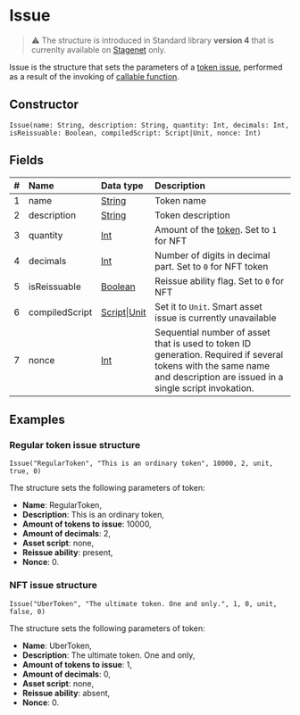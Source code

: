 # Issue

> :warning: The structure is introduced in Standard library **version 4** that is currenlty available on [Stagenet](/en/blockchain/blockchain-network/stage-network) only.

Issue is the structure that sets the parameters of a [token issue](/en/blockchain/transaction-type/issue-transaction), performed as a result of the invoking of [callable function](/en/ride/functions/callable-function).

## Constructor

```ride
Issue(name: String, description: String, quantity: Int, decimals: Int, isReissuable: Boolean, compiledScript: Script|Unit, nonce: Int)
```

## Fields

| # | Name | Data type | Description |
| :--- | :--- | :--- | :--- |
| 1 | name | [String](/en/ride/data-types/string) | Token name |
| 2 | description | [String](/en/ride/data-types/string) | Token description |
| 3 | quantity | [Int](/en/ride/data-types/int) | Amount of the [token](/en/blockchain/token). Set to `1` for NFT |
| 4 | decimals | [Int](/en/ride/data-types/int) | Number of digits in decimal part. Set to `0` for NFT token |
| 5 | isReissuable | [Boolean](/en/ride/data-types/boolean) | Reissue ability flag. Set to `0` for NFT |
| 6 | compiledScript | [Script](/en/ride/script)&#124;[Unit](/en/ride/data-types/unit) | Set it to `Unit`. Smart asset issue is currently unavailable |
| 7 | nonce | [Int](/en/ride/data-types/int) | Sequential number of asset that is used to token ID generation. Required if several tokens with the same name and description are issued in a single script invokation. |

## Examples

### Regular token issue structure

`Issue("RegularToken", "This is an ordinary token", 10000, 2, unit, true, 0)`

The structure sets the following parameters of token:

* **Name**: RegularToken,
* **Description**: This is an ordinary token,
* **Amount of tokens to issue**: 10000,
* **Amount of decimals**: 2,
* **Asset script**: none,
* **Reissue ability**: present,
* **Nonce**: 0.

### NFT issue structure

`Issue("UberToken", "The ultimate token. One and only.", 1, 0, unit, false, 0)`

The structure sets the following parameters of token:

* **Name**: UberToken,
* **Description**: The ultimate token. One and only,
* **Amount of tokens to issue**: 1,
* **Amount of decimals**: 0,
* **Asset script**: none,
* **Reissue ability**: absent,
* **Nonce**: 0.
